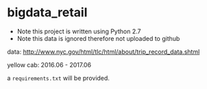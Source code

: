 # bigdata_retail

 - Note this project is written using Python 2.7
 - Note this data is ignored therefore not uploaded to github
 
 
data:
http://www.nyc.gov/html/tlc/html/about/trip_record_data.shtml

yellow cab: 2016.06 - 2017.06

a ``requirements.txt`` will be provided.